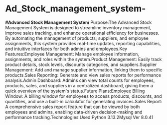 # Ad_Stock_management_system-
**#Advanced Stock Management System**
Purpose:The Advanced Stock Management System is designed to streamline inventory management, improve sales tracking, and enhance operational efficiency for businesses. By automating the management of products, suppliers, and employee assignments, this system provides real-time updates, reporting capabilities, and intuitive interfaces for both admins and employees.Key Features:Employee Management: Manage employee information, assignments, and roles within the system.Product Management: Easily track product details, stock levels, discounts categories, and suppliers.Supplier Management: Add and manage supplier information, linking them to specific products.Sales Reporting: Generate and view sales reports for performance analysis.Admin Dashboard: Admins can view total counts for employees, products, sales, and suppliers in a centralized dashboard, giving them a quick overview of the system's status.Future Plans:Employee Billing Window: A billing window for employees to access products, discounts, and quantities, and use a built-in calculator for generating invoices.Sales Report: A comprehensive sales report feature that can be viewed by both employees and admins, enabling data-driven decision-making and performance tracking.Technologies Used:Python 3.13.2Mysql Ver 8.0.41
